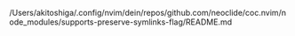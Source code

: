 /Users/akitoshiga/.config/nvim/dein/repos/github.com/neoclide/coc.nvim/node_modules/supports-preserve-symlinks-flag/README.md
